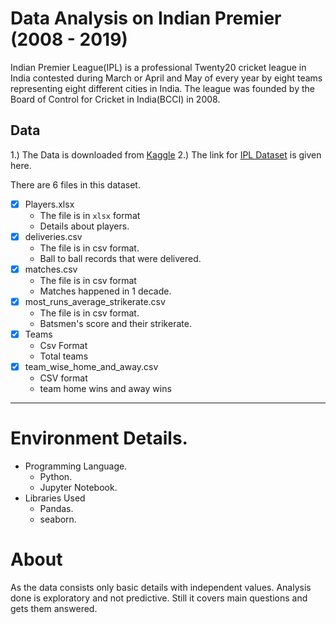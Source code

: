 # Data Analysis on Indian Premier (2008 - 2019)

Indian Premier League(IPL) is a professional Twenty20 cricket league in India contested during March or April and May of every year by eight teams representing eight different cities in India. The league was founded by the Board of Control for Cricket in India(BCCI) in 2008.

## Data
1.) The Data is downloaded from [Kaggle](kaggle.com)
2.) The link for [IPL Dataset](https://www.kaggle.com/ramjidoolla/ipl-data-set) is given here.


There are 6 files in this dataset.
- [x] Players.xlsx
    - The file is in `xlsx` format
    - Details about players.
- [x] deliveries.csv
    - The file is in csv format.
    - Ball to ball records that were delivered.
- [x] matches.csv
    - The file is in csv format
    - Matches happened in 1 decade.
- [x] most_runs_average_strikerate.csv
    - The file is in csv format. 
    - Batsmen's score and their strikerate.
- [x] Teams
    - Csv Format
    - Total teams
- [x] team_wise_home_and_away.csv
    - CSV format
    - team home wins and away wins

---

# Environment Details.

- Programming Language.
    - Python.
    - Jupyter Notebook.
- Libraries Used
    - Pandas.
    - seaborn.


# About

As the data consists only basic details with independent values.
Analysis done is exploratory and not predictive.
Still it covers main questions and gets them answered.